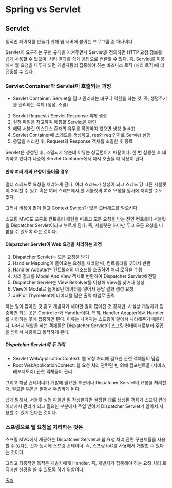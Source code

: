 # Spring vs Servlet

## Servlet
동적인 페이지를 만들기 위해 웹 서버에 붙이는 프로그램 중 하나이다.   

Servlet이 요구하는 구현 규칙을 지켜주면서 Servlet을 정의하면 HTTP 요청 정보를 쉽게 사용할 수 있으며, 처리 결과를 쉽게 응답으로 변환할 수 있다. 즉. Servlet를 이용해서 웹 요청을 다루게 되면 개발자등리 집중해야 하는 비즈니스 로직 (처리 로직)에 더 집중할 수 있다.

### Servlet Container와 Servlet이 호출되는 과정
* Servlet Container: Servlet을 담고 관리하는 바구니 역할을 하는 것. 즉, 생명주기를 관리하는 객체 (생성, 소멸)    

1. Servlet Request / Servlet Response 객체 생성   
2. 설정 파일을 참고하여 매핑할 Servlet을 확인   
3. 해당 서블릿 인스턴스 존재의 유무를 확인하여 없으면 생성 (Init())   
4. Servlet Container에 스레드를 생성하고, res와 req 인자로 Servlet 실행   
5. 응답을 처리한 후, Request와 Response 객체를 소멸한 후 종료   

Servlet은 생성된 후, 소멸되지 않는데 이유는 싱글턴이기 때문이다. 한 번 실행한 후 대기하고 있다가 나중에 Servlet Container에서 다시 호출될 때 사용이 된다.   

#### 만약 여러 개의 요청이 들어올 경우
멀티 스레드로 요청을 처리하게 된다. 여러 스레드가 생성이 되고 스레드 당 다른 서블릿이 처리할 수 있고 혹은 여러 스레드에서 한 서블렛의 여러 요청을 동시에 처리할 수도 있다.   

그러나 비용이 많이 들고 Context Switch가 많은 오버헤드를 일으킨다.   

스프링 MVC도 프론트 컨트롤러 패턴을 따르고 모든 요청을 받는 전면 컨트롤러 서블릿을 Dispatcher Servlet이라고 부르게 된다. 즉, 서블릿은 하나만 두고 모든 요청을 다 받을 수 있도록 하는 것이다.   

#### Dispatcher Servlet이 Web 요청을 처리하는 과정
1. Dispatcher Servlet는 모든 요청을 받기   
2. Handler Mapping이 들어오는 요청을 처리할 때, 컨트롤러를 찾아서 반환   
3. Handler Adapter는 컨트롤러의 메소드를 호출하여 처리 로직을 수행   
4. 처리 결과를 Model And View 객체로 변환하여 Dispatcher Servlet에 전달   
5. Dispatcher Servlet는 View Resolver를 이용해 View를 찾거나 생성   
6. View에 Model로 들어왔던 데이터를 넣어서 응답 결과 생성 요청   
7. JSP or Thymeleaf에 데이터를 담은 출력 파일로 출력   

하는 일이 많아진 것 같고 개발자가 해야할 일이 많아진 것 같지만, 사실상 개발자가 집중하면 되는 곳은 Controller와 Handler이다. 특히, Handler Adapter에서 Handler를 처리하는 곳에 집중하면 된다. 이유는 나머지는 스프링이 알아서 처리해주기 때문이다. 나머지 역할을 하는 객체들은 Dispatcher Servlet이 스프링 컨테이너로부터 주입을 받아서 사용하고 동작하게 된다.   

##### Dispatcher Servlet의 두 가지
* Servlet WebApplicationContext: 웹 요청 처리에 필요한 관련 객체들이 담김
* Root WebApplicationContext: 웹 요청 처리 관련된 빈 외에 컴포넌트들 (서비스, 레포지토리) 관련 객체들이 관리   

그리고 해당 컨테이너가 개발에 필요한 부분이나 Dispatcher Servlet이 요청을 처리할 때, 필요한 부분은 알아서 주입하게 된다.   

쉽게 말해서, 서블릿 설정 파일만 잘 작성한다면 설정한 대로 생성된 객체가 스프링 컨테이너에서 관리가 되고 필요한 부분에서 주입 받아서 Dispatcher Servlet가 알아서 사용할 수 있게 된다는 것이다.   

### 스프링으로 웹 요청을 처리하는 것은
스프링 MVC에서 제공하는 Dispatcher Servlet과 웹 요청 처리 관련 구현체들을 사용할 수 있다는 것과 동시에 스프링 컨테이너. 즉, 스프링 IoC를 사용해서 개발할 수 있다는 것이다.   

그리고 최종적인 목적은 개발자에게 Handler. 즉, 개발자가 집중해야 하는 요청 처리 로직에만 신경을 쓸 수 있도록 하기 위함이다.   

[출처](https://www.youtube.com/watch?v=calGCwG_B4Y)